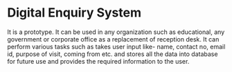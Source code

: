 # Digital Enquiry System
It is a prototype. It can be used in any organization such as educational, any government or corporate office as a replacement of reception desk. It can perform various tasks such as takes user input like- name, contact no, email id, purpose of visit, coming from etc. and stores all the data into database for future use and provides the required information to the user.
